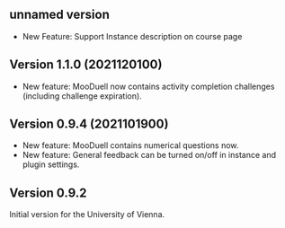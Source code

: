 ## unnamed version
* New Feature: Support Instance description on course page

## Version 1.1.0 (2021120100)
* New feature: MooDuell now contains activity completion challenges (including challenge expiration).

## Version 0.9.4 (2021101900)
* New feature: MooDuell contains numerical questions now.
* New feature: General feedback can be turned on/off in instance and plugin settings.

## Version 0.9.2
Initial version for the University of Vienna.